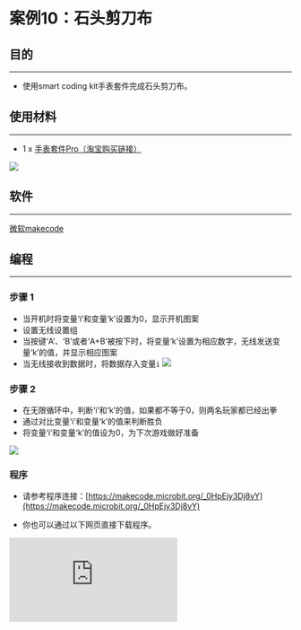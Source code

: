 ﻿# 案例10：石头剪刀布

## 目的
---
- 使用smart coding kit手表套件完成石头剪刀布。

## 使用材料
---

- 1 x [手表套件Pro（淘宝购买链接）](https://item.taobao.com/item.htm?ft=t&id=582042009614)

![](https://wiki-media-ef.oss-cn-hongkong.aliyuncs.com/docs/microbit/getting-started/microbit-smart-coding-kit/images/smart_coding_kit_case_10_01.png)


## 软件
---
[微软makecode](https://makecode.microbit.org/#)

## 编程
---
### 步骤 1
- 当开机时将变量‘i’和变量‘k’设置为0，显示开机图案
- 设置无线设置组
- 当按键‘A’、‘B’或者‘A+B’被按下时，将变量‘k’设置为相应数字，无线发送变量‘k’的值，并显示相应图案
- 当无线接收到数据时，将数据存入变量`i`
![](https://wiki-media-ef.oss-cn-hongkong.aliyuncs.com/docs/microbit/getting-started/microbit-smart-coding-kit/images/smart_coding_kit_case_10_02.png)

### 步骤 2
- 在无限循环中，判断‘i’和‘k’的值，如果都不等于0，则两名玩家都已经出拳
- 通过对比变量‘i’和变量‘k’的值来判断胜负
- 将变量‘i’和变量‘k’的值设为0，为下次游戏做好准备

![](https://wiki-media-ef.oss-cn-hongkong.aliyuncs.com/docs/microbit/getting-started/microbit-smart-coding-kit/images/smart_coding_kit_case_10_03.png)




### 程序
- 请参考程序连接：[https://makecode.microbit.org/_0HpEjy3Dj8vY](https://makecode.microbit.org/_0HpEjy3Dj8vY)

- 你也可以通过以下网页直接下载程序。

<div
    style={{
        position: 'relative',
        paddingBottom: '60%',
        overflow: 'hidden',
    }}
>
    <iframe
        src="https://makecode.microbit.org/_0HpEjy3Dj8vY"
        frameborder="0"
        sandbox="allow-popups allow-forms allow-scripts allow-same-origin"
        style={{
            position: 'absolute',
            width: '100%',
            height: '100%',
        }}
    />
</div>
---


## 结论
---

通过按钮`A`和`B`选择出拳，在双方出拳后，自动显示两边胜负，赢家显示笑脸，输家显示哭脸。





## 思考
---


## 常见问题


## 相关阅读
---
